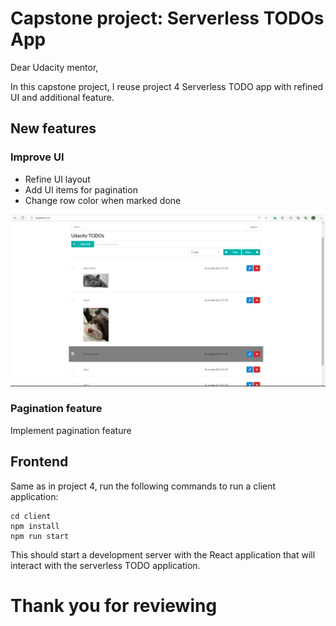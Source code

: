 # Capstone project: Serverless TODOs App
Dear Udacity mentor,

In this capstone project, I reuse project 4 Serverless TODO app with refined UI and additional feature.

## New features
### Improve UI
- Refine UI layout
- Add UI items for pagination
- Change row color when marked done

![Alt text](images/Uda-Capstone-1.png?raw=true "New UI layout")

### Pagination feature
Implement pagination feature

## Frontend
Same as in project 4, run the following commands to run a client application:
```
cd client
npm install
npm run start
```
This should start a development server with the React application that will interact with the serverless TODO application.

# Thank you for reviewing
